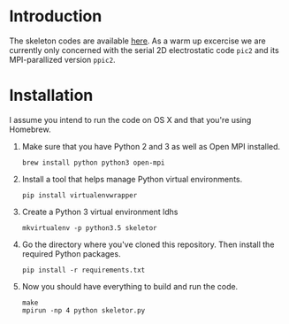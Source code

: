 # Introduction

The skeleton codes are available
[here](http://picksc.idre.ucla.edu/software/skeleton-code/). As a warm up
excercise we are currently only concerned with the serial 2D electrostatic code
`pic2` and its MPI-parallized version `ppic2`.

# Installation

I assume you intend to run the code on OS X and that you're using Homebrew.

1. Make sure that you have Python 2 and 3 as well as Open MPI installed.

   ```
   brew install python python3 open-mpi
   ```

2. Install a tool that helps manage Python virtual environments.

   ```
   pip install virtualenvwrapper
   ```

3. Create a Python 3 virtual environment ldhs

   ```
   mkvirtualenv -p python3.5 skeletor
   ```

4. Go the directory where you've cloned this repository. Then install the
   required Python packages.

   ```
   pip install -r requirements.txt
   ```

5. Now you should have everything to build and run the code.

   ```
   make
   mpirun -np 4 python skeletor.py
   ```
